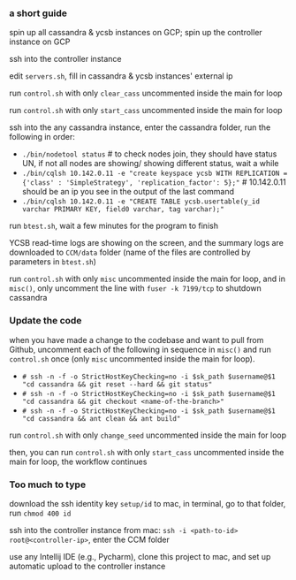### a short guide

spin up all cassandra & ycsb instances on GCP; spin up the controller instance on GCP

ssh into the controller instance

edit `servers.sh`, fill in cassandra & ycsb instances' external ip

run `control.sh` with only `clear_cass` uncommented inside the main for loop

run `control.sh` with only `start_cass` uncommented inside the main for loop

ssh into the any cassandra instance, enter the cassandra folder, run the following in order:

- `./bin/nodetool status` # to check nodes join, they should have status UN, if not all nodes are showing/ showing different status, wait a while
- `./bin/cqlsh 10.142.0.11 -e "create keyspace ycsb WITH REPLICATION = {'class' : 'SimpleStrategy', 'replication_factor': 5};"`  # 10.142.0.11  should be an ip you see in the output of the last command
- `./bin/cqlsh 10.142.0.11 -e "CREATE TABLE ycsb.usertable(y_id varchar PRIMARY KEY, field0 varchar, tag varchar);"`

run `btest.sh`, wait a few minutes for the program to finish

YCSB read-time logs are showing on the screen, and the summary logs are downloaded to `CCM/data` folder (name of the files are controlled by parameters in `btest.sh`)

run `control.sh` with only `misc` uncommented inside the main for loop, and in `misc()`, only uncomment the line with `fuser -k 7199/tcp` to shutdown cassandra

### Update the code

when you have made a change to the codebase and want to pull from Github, uncomment each of the following in sequence in `misc()` and run `control.sh` once (only `misc` uncommented inside the main for loop).

- `# ssh -n -f -o StrictHostKeyChecking=no -i $sk_path $username@$1 "cd cassandra && git reset --hard && git status"`
- `# ssh -n -f -o StrictHostKeyChecking=no -i $sk_path $username@$1 "cd cassandra && git checkout <name-of-the-branch>"`
- `# ssh -n -f -o StrictHostKeyChecking=no -i $sk_path $username@$1 "cd cassandra && ant clean && ant build"`


run `control.sh` with only `change_seed` uncommented inside the main for loop

then, you can run `control.sh` with only `start_cass` uncommented inside the main for loop, the workflow continues

### Too much to type

download the ssh identity key `setup/id` to mac, in terminal, go to that folder, run `chmod 400 id`

ssh into the controller instance from mac: `ssh -i <path-to-id> root@<controller-ip>`, enter the CCM folder

use any Intellij IDE (e.g., Pycharm), clone this project to mac, and set up automatic upload to the controller instance